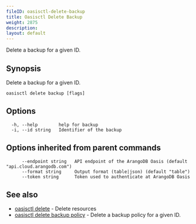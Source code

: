 ```yaml
---
fileID: oasisctl-delete-backup
title: Oasisctl Delete Backup
weight: 2875
description: 
layout: default
---
```

Delete a backup for a given ID.

## Synopsis

Delete a backup for a given ID.

```
oasisctl delete backup [flags]
```

## Options

```
  -h, --help        help for backup
  -i, --id string   Identifier of the backup
```

## Options inherited from parent commands

```
      --endpoint string   API endpoint of the ArangoDB Oasis (default "api.cloud.arangodb.com")
      --format string     Output format (table|json) (default "table")
      --token string      Token used to authenticate at ArangoDB Oasis
```

## See also

* [oasisctl delete]()	 - Delete resources
* [oasisctl delete backup policy](oasisctl-delete-backup-policy)	 - Delete a backup policy for a given ID.

